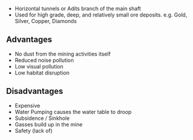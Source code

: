 - Horizontal tunnels or Adits branch of the main shaft
- Used for high grade, deep, and relatively small ore deposits. e.g. Gold, Silver, Copper, Diamonds
## Advantages
- No dust from the mining activities itself
- Reduced noise pollution
- Low visual pollution
- Low habitat disruption

## Disadvantages
- Expensive
- Water Pumping causes the water table to droop 
- Subsidence / Sinkhole
- Gasses build up in the mine
- Safety (lack of)